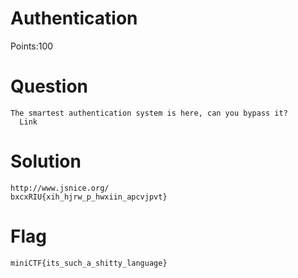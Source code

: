 # Authentication
  Points:100
# Question 
    The smartest authentication system is here, can you bypass it?
      Link
# Solution
    
    http://www.jsnice.org/
    bxcxRIU{xih_hjrw_p_hwxiin_apcvjpvt}
# Flag
    miniCTF{its_such_a_shitty_language}
